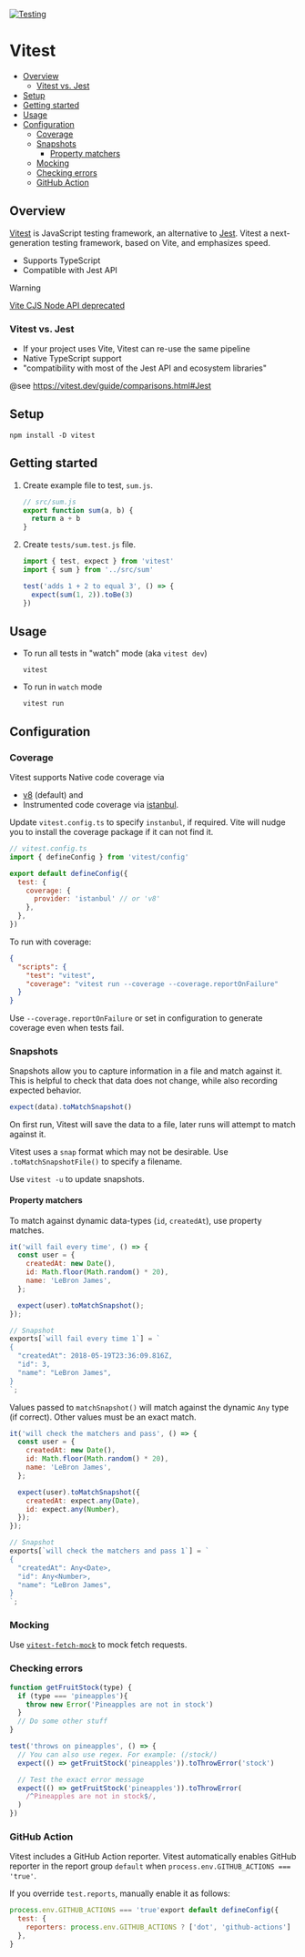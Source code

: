 [![Testing](https://github.com/tyler36/vitest-demo/actions/workflows/vitest.yml/badge.svg)](https://github.com/tyler36/vitest-demo/actions/workflows/vitest.yml)

# Vitest <!-- omit in toc -->

- [Overview](#overview)
  - [Vitest vs. Jest](#vitest-vs-jest)
- [Setup](#setup)
- [Getting started](#getting-started)
- [Usage](#usage)
- [Configuration](#configuration)
  - [Coverage](#coverage)
  - [Snapshots](#snapshots)
    - [Property matchers](#property-matchers)
  - [Mocking](#mocking)
  - [Checking errors](#checking-errors)
  - [GitHub Action](#github-action)

## Overview

[Vitest](https://vitest.dev/guide/) is JavaScript testing framework, an alternative to [Jest](https://jestjs.io/).
Vitest a next-generation testing framework, based on Vite, and emphasizes speed.

- Supports TypeScript
- Compatible with Jest API

> [!WARNING]
> [Vite CJS Node API deprecated](https://vitejs.dev/guide/troubleshooting.html#vite-cjs-node-api-deprecated)

### Vitest vs. Jest

- If your project uses Vite, Vitest can re-use the same pipeline
- Native TypeScript support
- "compatibility with most of the Jest API and ecosystem libraries"

@see <https://vitest.dev/guide/comparisons.html#Jest>

## Setup

```shell
npm install -D vitest
```

## Getting started

1. Create example file to test, `sum.js`.

    ```js
    // src/sum.js
    export function sum(a, b) {
      return a + b
    }
    ```

1. Create `tests/sum.test.js` file.

    ```js
    import { test, expect } from 'vitest'
    import { sum } from '../src/sum'

    test('adds 1 + 2 to equal 3', () => {
      expect(sum(1, 2)).toBe(3)
    })
    ```

## Usage

- To run all tests in "watch" mode (aka `vitest dev`)

    ```shell
    vitest
    ```

- To run in `watch` mode

    ```shell
    vitest run
    ```

## Configuration

### Coverage

Vitest supports Native code coverage via

- [v8](https://v8.dev/blog/javascript-code-coverage) (default) and
- Instrumented code coverage via [istanbul](https://istanbul.js.org/).

Update `vitest.config.ts` to specify `instanbul`, if required.
Vite will nudge you to install the coverage package if it can not find it.

```js
// vitest.config.ts
import { defineConfig } from 'vitest/config'

export default defineConfig({
  test: {
    coverage: {
      provider: 'istanbul' // or 'v8'
    },
  },
})
```

To run with coverage:

```json
{
  "scripts": {
    "test": "vitest",
    "coverage": "vitest run --coverage --coverage.reportOnFailure"
  }
}
```

Use `--coverage.reportOnFailure` or set in configuration to generate coverage even when tests fail.

### Snapshots

Snapshots allow you to capture information in a file and match against it.
This is helpful to check that data does not change, while also recording expected behavior.

  ```js
  expect(data).toMatchSnapshot()
  ```

On first run, Vitest will save the data to a file, later runs will attempt to match against it.

Vitest uses a `snap` format which may not be desirable.
Use `.toMatchSnapshotFile()` to specify a filename.

Use `vitest -u` to update snapshots.

#### Property matchers

To match against dynamic data-types (`id`, `createdAt`), use property matches.

```js
it('will fail every time', () => {
  const user = {
    createdAt: new Date(),
    id: Math.floor(Math.random() * 20),
    name: 'LeBron James',
  };

  expect(user).toMatchSnapshot();
});

// Snapshot
exports[`will fail every time 1`] = `
{
  "createdAt": 2018-05-19T23:36:09.816Z,
  "id": 3,
  "name": "LeBron James",
}
`;
```

Values passed to `matchSnapshot()` will match against the dynamic `Any` type (if correct).
Other values must be an exact match.

```js
it('will check the matchers and pass', () => {
  const user = {
    createdAt: new Date(),
    id: Math.floor(Math.random() * 20),
    name: 'LeBron James',
  };

  expect(user).toMatchSnapshot({
    createdAt: expect.any(Date),
    id: expect.any(Number),
  });
});

// Snapshot
exports[`will check the matchers and pass 1`] = `
{
  "createdAt": Any<Date>,
  "id": Any<Number>,
  "name": "LeBron James",
}
`;
```

### Mocking

Use [`vitest-fetch-mock`](https://github.com/IanVS/vitest-fetch-mock) to mock fetch requests.

### Checking errors

```js
function getFruitStock(type) {
  if (type === 'pineapples'){
    throw new Error('Pineapples are not in stock')
  }
  // Do some other stuff
}

test('throws on pineapples', () => {
  // You can also use regex. For example: (/stock/)
  expect(() => getFruitStock('pineapples')).toThrowError('stock')

  // Test the exact error message
  expect(() => getFruitStock('pineapples')).toThrowError(
    /^Pineapples are not in stock$/,
  )
})
```

### GitHub Action

Vitest includes a GitHub Action reporter.
Vitest automatically enables GitHub reporter in the report group `default` when `process.env.GITHUB_ACTIONS === 'true'`.

If you override `test.reports`, manually enable it as follows:

```js
process.env.GITHUB_ACTIONS === 'true'export default defineConfig({
  test: {
    reporters: process.env.GITHUB_ACTIONS ? ['dot', 'github-actions'] : ['dot'],
  },
}
```
